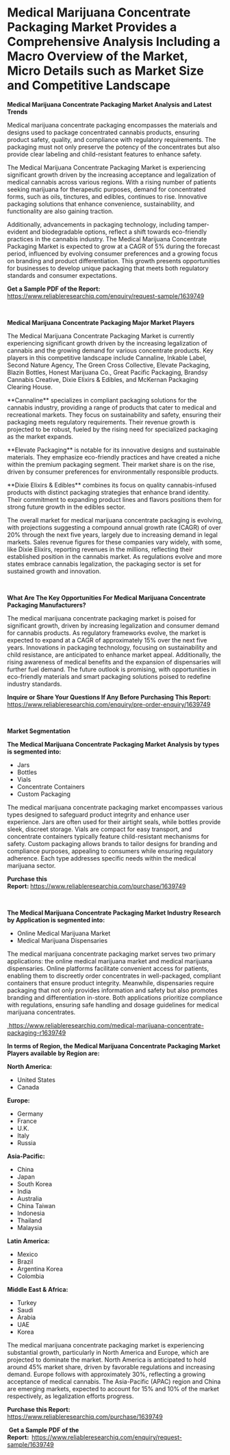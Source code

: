 <p><h1>Medical Marijuana Concentrate Packaging Market Provides a Comprehensive Analysis Including a Macro Overview of the Market, Micro Details such as Market Size and Competitive Landscape</h1></p><p><strong>Medical Marijuana Concentrate Packaging Market Analysis and Latest Trends</strong></p>
<p><p>Medical marijuana concentrate packaging encompasses the materials and designs used to package concentrated cannabis products, ensuring product safety, quality, and compliance with regulatory requirements. The packaging must not only preserve the potency of the concentrates but also provide clear labeling and child-resistant features to enhance safety.</p><p>The Medical Marijuana Concentrate Packaging Market is experiencing significant growth driven by the increasing acceptance and legalization of medical cannabis across various regions. With a rising number of patients seeking marijuana for therapeutic purposes, demand for concentrated forms, such as oils, tinctures, and edibles, continues to rise. Innovative packaging solutions that enhance convenience, sustainability, and functionality are also gaining traction. </p><p>Additionally, advancements in packaging technology, including tamper-evident and biodegradable options, reflect a shift towards eco-friendly practices in the cannabis industry. The Medical Marijuana Concentrate Packaging Market is expected to grow at a CAGR of 5% during the forecast period, influenced by evolving consumer preferences and a growing focus on branding and product differentiation. This growth presents opportunities for businesses to develop unique packaging that meets both regulatory standards and consumer expectations.</p></p>
<p><strong>Get a Sample PDF of the Report:&nbsp;</strong> <a href="https://www.reliableresearchiq.com/enquiry/request-sample/1639749?utm_campaign=2324&utm_medium=2&utm_source=Github&utm_content=ia&utm_term=13042025&utm_id=medical-marijuana-concentrate-packaging">https://www.reliableresearchiq.com/enquiry/request-sample/1639749</a></p>
<p>&nbsp;</p>
<p><strong>Medical Marijuana Concentrate Packaging Major Market Players</strong></p>
<p><p>The Medical Marijuana Concentrate Packaging Market is currently experiencing significant growth driven by the increasing legalization of cannabis and the growing demand for various concentrate products. Key players in this competitive landscape include Cannaline, Inkable Label, Second Nature Agency, The Green Cross Collective, Elevate Packaging, Blazin Bottles, Honest Marijuana Co., Great Pacific Packaging, Brandsy Cannabis Creative, Dixie Elixirs & Edibles, and McKernan Packaging Clearing House.</p><p>**Cannaline** specializes in compliant packaging solutions for the cannabis industry, providing a range of products that cater to medical and recreational markets. They focus on sustainability and safety, ensuring their packaging meets regulatory requirements. Their revenue growth is projected to be robust, fueled by the rising need for specialized packaging as the market expands.</p><p>**Elevate Packaging** is notable for its innovative designs and sustainable materials. They emphasize eco-friendly practices and have created a niche within the premium packaging segment. Their market share is on the rise, driven by consumer preferences for environmentally responsible products. </p><p>**Dixie Elixirs & Edibles** combines its focus on quality cannabis-infused products with distinct packaging strategies that enhance brand identity. Their commitment to expanding product lines and flavors positions them for strong future growth in the edibles sector.</p><p>The overall market for medical marijuana concentrate packaging is evolving, with projections suggesting a compound annual growth rate (CAGR) of over 20% through the next five years, largely due to increasing demand in legal markets. Sales revenue figures for these companies vary widely, with some, like Dixie Elixirs, reporting revenues in the millions, reflecting their established position in the cannabis market. As regulations evolve and more states embrace cannabis legalization, the packaging sector is set for sustained growth and innovation.</p></p>
<p>&nbsp;</p>
<p><strong>What Are The Key Opportunities For Medical Marijuana Concentrate Packaging Manufacturers?</strong></p>
<p><p>The medical marijuana concentrate packaging market is poised for significant growth, driven by increasing legalization and consumer demand for cannabis products. As regulatory frameworks evolve, the market is expected to expand at a CAGR of approximately 15% over the next five years. Innovations in packaging technology, focusing on sustainability and child resistance, are anticipated to enhance market appeal. Additionally, the rising awareness of medical benefits and the expansion of dispensaries will further fuel demand. The future outlook is promising, with opportunities in eco-friendly materials and smart packaging solutions poised to redefine industry standards.</p></p>
<p><strong>Inquire or Share Your Questions If Any Before Purchasing This Report:</strong> <a href="https://www.reliableresearchiq.com/enquiry/pre-order-enquiry/1639749?utm_campaign=2324&utm_medium=2&utm_source=Github&utm_content=ia&utm_term=13042025&utm_id=medical-marijuana-concentrate-packaging">https://www.reliableresearchiq.com/enquiry/pre-order-enquiry/1639749</a></p>
<p>&nbsp;</p>
<p><strong>Market Segmentation</strong></p>
<p><strong>The Medical Marijuana Concentrate Packaging Market Analysis by types is segmented into:</strong></p>
<p><ul><li>Jars</li><li>Bottles</li><li>Vials</li><li>Concentrate Containers</li><li>Custom Packaging</li></ul></p>
<p><p>The medical marijuana concentrate packaging market encompasses various types designed to safeguard product integrity and enhance user experience. Jars are often used for their airtight seals, while bottles provide sleek, discreet storage. Vials are compact for easy transport, and concentrate containers typically feature child-resistant mechanisms for safety. Custom packaging allows brands to tailor designs for branding and compliance purposes, appealing to consumers while ensuring regulatory adherence. Each type addresses specific needs within the medical marijuana sector.</p></p>
<p><strong>Purchase this Report:&nbsp;</strong><a href="https://www.reliableresearchiq.com/purchase/1639749?utm_campaign=2324&utm_medium=2&utm_source=Github&utm_content=ia&utm_term=13042025&utm_id=medical-marijuana-concentrate-packaging">https://www.reliableresearchiq.com/purchase/1639749</a></p>
<p>&nbsp;</p>
<p><strong>The Medical Marijuana Concentrate Packaging Market Industry Research by Application is segmented into:</strong></p>
<p><ul><li>Online Medical Marijuana Market</li><li>Medical Marijuana Dispensaries</li></ul></p>
<p><p>The medical marijuana concentrate packaging market serves two primary applications: the online medical marijuana market and medical marijuana dispensaries. Online platforms facilitate convenient access for patients, enabling them to discreetly order concentrates in well-packaged, compliant containers that ensure product integrity. Meanwhile, dispensaries require packaging that not only provides information and safety but also promotes branding and differentiation in-store. Both applications prioritize compliance with regulations, ensuring safe handling and dosage guidelines for medical marijuana concentrates.</p></p>
<p><a href="https://www.reliableresearchiq.com/medical-marijuana-concentrate-packaging-r1639749?utm_campaign=2324&utm_medium=2&utm_source=Github&utm_content=ia&utm_term=13042025&utm_id=medical-marijuana-concentrate-packaging">&nbsp;https://www.reliableresearchiq.com/medical-marijuana-concentrate-packaging-r1639749</a></p>
<p><strong>In terms of Region, the Medical Marijuana Concentrate Packaging Market Players available by Region are:</strong></p>
<p>
    <p> <strong> North America: </strong>
        <ul>
            <li>United States</li>
            <li>Canada</li>
        </ul>
        </p> 
    <p> <strong> Europe: </strong>
        <ul>
            <li>Germany</li>
            <li>France</li>
            <li>U.K.</li>
            <li>Italy</li>
            <li>Russia</li>
        </ul>
        </p> 
    <p> <strong> Asia-Pacific: </strong>
        <ul>
            <li>China</li>
            <li>Japan</li>
            <li>South Korea</li>
            <li>India</li>
            <li>Australia</li>
            <li>China Taiwan</li>
            <li>Indonesia</li>
            <li>Thailand</li>
            <li>Malaysia</li>
        </ul>
        </p> 
    <p> <strong> Latin America: </strong>
        <ul>
            <li>Mexico</li>
            <li>Brazil</li>
            <li>Argentina Korea</li>
            <li>Colombia</li>
        </ul>
        </p> 
    <p> <strong> Middle East & Africa: </strong>
        <ul>
            <li>Turkey</li>
            <li>Saudi</li>
            <li>Arabia</li>
            <li>UAE</li>
            <li>Korea</li>
        </ul>
    </p>
    </p>
<p><p>The medical marijuana concentrate packaging market is experiencing substantial growth, particularly in North America and Europe, which are projected to dominate the market. North America is anticipated to hold around 45% market share, driven by favorable regulations and increasing demand. Europe follows with approximately 30%, reflecting a growing acceptance of medical cannabis. The Asia-Pacific (APAC) region and China are emerging markets, expected to account for 15% and 10% of the market respectively, as legalization efforts progress.</p></p>
<p><strong>Purchase this Report: </strong><a href="https://www.reliableresearchiq.com/purchase/1639749?utm_campaign=2324&utm_medium=2&utm_source=Github&utm_content=ia&utm_term=13042025&utm_id=medical-marijuana-concentrate-packaging">https://www.reliableresearchiq.com/purchase/1639749</a></p>
<p>&nbsp;<strong>Get a Sample PDF of the Report:&nbsp;&nbsp;</strong><a href="https://www.reliableresearchiq.com/enquiry/request-sample/1639749?utm_campaign=2324&utm_medium=2&utm_source=Github&utm_content=ia&utm_term=13042025&utm_id=medical-marijuana-concentrate-packaging">https://www.reliableresearchiq.com/enquiry/request-sample/1639749</a></p>
<p><strong></strong></p>
<p><p></p><p></p><p></p></p>